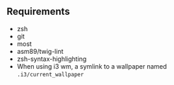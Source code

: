 ## Requirements

- zsh
- git
- most
- asm89/twig-lint
- zsh-syntax-highlighting
- When using i3 wm, a symlink to a wallpaper named `.i3/current_wallpaper`
